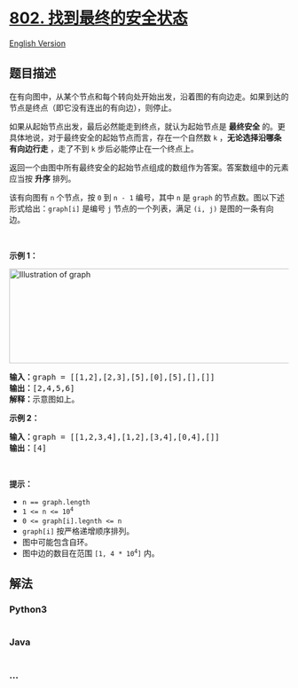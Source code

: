 # [802. 找到最终的安全状态](https://leetcode-cn.com/problems/find-eventual-safe-states)

[English Version](https://github.com/yanglr/leetcode-ac/blob/master/assets/0800-0899/0802.Find%20Eventual%20Safe%20States/README_EN.md)

## 题目描述

<!-- 这里写题目描述 -->

<p>在有向图中，从某个节点和每个转向处开始出发，沿着图的有向边走。如果到达的节点是终点（即它没有连出的有向边），则停止。</p>

<p>如果从起始节点出发，最后必然能走到终点，就认为起始节点是 <strong>最终安全</strong> 的。更具体地说，对于最终安全的起始节点而言，存在一个自然数 <code>k</code> ，<strong>无论选择沿哪条有向边行走</strong> ，走了不到 <code>k</code> 步后必能停止在一个终点上。</p>

<p>返回一个由图中所有最终安全的起始节点组成的数组作为答案。答案数组中的元素应当按 <strong>升序</strong> 排列。</p>

<p>该有向图有 <code>n</code> 个节点，按 <code>0</code> 到 <code>n - 1</code> 编号，其中 <code>n</code> 是 <code>graph</code> 的节点数。图以下述形式给出：<code>graph[i]</code> 是编号 <code>j</code> 节点的一个列表，满足 <code>(i, j)</code> 是图的一条有向边。</p>

<p> </p>

<div class="original__bRMd">
<div>
<p><strong>示例 1：</strong></p>
<img alt="Illustration of graph" src="https://cdn.jsdelivr.net/gh/yanglr/leetcode-ac@master/assets/0800-0899/0802.Find%20Eventual%20Safe%20States/images/picture1.png" style="height: 171px; width: 600px;" />
<pre>
<strong>输入：</strong>graph = [[1,2],[2,3],[5],[0],[5],[],[]]
<strong>输出：</strong>[2,4,5,6]
<strong>解释：</strong>示意图如上。
</pre>

<p><strong>示例 2：</strong></p>

<pre>
<strong>输入：</strong>graph = [[1,2,3,4],[1,2],[3,4],[0,4],[]]
<strong>输出：</strong>[4]
</pre>

<p> </p>

<p><strong>提示：</strong></p>

<ul>
	<li><code>n == graph.length</code></li>
	<li><code>1 <= n <= 10<sup>4</sup></code></li>
	<li><code>0 <= graph[i].legnth <= n</code></li>
	<li><code>graph[i]</code> 按严格递增顺序排列。</li>
	<li>图中可能包含自环。</li>
	<li>图中边的数目在范围 <code>[1, 4 * 10<sup>4</sup>]</code> 内。</li>
</ul>
</div>
</div>


## 解法

<!-- 这里可写通用的实现逻辑 -->

<!-- tabs:start -->

### **Python3**

<!-- 这里可写当前语言的特殊实现逻辑 -->

```python

```

### **Java**

<!-- 这里可写当前语言的特殊实现逻辑 -->

```java

```

### **...**

```

```

<!-- tabs:end -->
